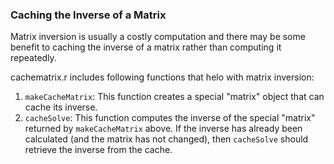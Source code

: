 ### Caching the Inverse of a Matrix

Matrix inversion is usually a costly computation and there may be some
benefit to caching the inverse of a matrix rather than computing it
repeatedly. 

cachematrix.r includes following functions that helo with matrix inversion:

1.  `makeCacheMatrix`: This function creates a special "matrix" object
    that can cache its inverse.
2.  `cacheSolve`: This function computes the inverse of the special
    "matrix" returned by `makeCacheMatrix` above. If the inverse has
    already been calculated (and the matrix has not changed), then
    `cacheSolve` should retrieve the inverse from the cache.